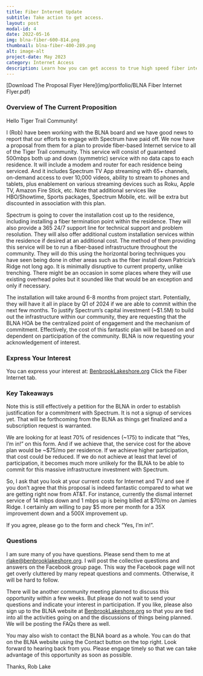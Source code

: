 ```yaml
---
title: Fiber Internet Update
subtitle: Take action to get access.
layout: post
modal-id: 4
date: 2022-05-16
img: blna-fiber-600-814.png
thumbnail: blna-fiber-400-289.png
alt: image-alt
project-date: May 2023
category: Internet Access
description: Learn how you can get access to true high speed fiber internet
---
```


[Download The Proposal Flyer Here](img/portfolio/BLNA Fiber Internet Flyer.pdf)

### Overview of The Current Proposition

Hello Tiger Trail Community!

I (Rob) have been working with the BLNA board and we have good news to report that our efforts to engage with Spectrum have paid off. We now have a proposal from them for a plan to provide fiber-based Internet service to all of the Tiger Trail community. This service will consist of guaranteed 500mbps both up and down (symmetric) service with no data caps to each residence. It will include a modem and router for each residence being serviced. And it includes Spectrum TV App streaming with 65+ channels, on-demand access to over 10,000 videos, ability to stream to phones and tablets, plus enablement on various streaming devices such as Roku, Apple TV, Amazon Fire Stick, etc. Note that additional services like HBO/Showtime, Sports packages, Spectrum Mobile, etc. will be extra but discounted in association with this plan.

Spectrum is going to cover the installation cost up to the residence, including installing a fiber termination point within the residence. They will also provide a 365 24/7 support line for technical support and problem resolution. They will also offer additional custom installation services within the residence if desired at an additional cost.
The method of them providing this service will be to run a fiber-based infrastructure throughout the community. They will do this using the horizontal boring techniques you have seen being done in other areas such as the fiber install down Patricia’s Ridge not long ago. It is minimally disruptive to current property, unlike trenching. There might be an occasion in some places where they will use existing overhead poles but it sounded like that would be an exception and only if necessary.

The installation will take around 6-8 months from project start. Potentially, they will have it all in place by Q1 of 2024 if we are able to commit within the next few months.
To justify Spectrum’s capital investment (~$1.5M) to build out the infrastructure within our community, they are requesting that the BLNA HOA be the centralized point of engagement and the mechanism of commitment. Effectively, the cost of this fantastic plan will be based on and dependent on participation of the community. BLNA is now requesting your acknowledgement of interest.

### Express Your Interest

You can express your interest at:
[BenbrookLakeshore.org](https://benbrooklakeshore.org) Click the Fiber Internet tab.

### Key Takeaways

Note this is still effectively a petition for the BLNA in order to establish justification for a commitment with Spectrum. It is not a signup of services yet. That will be forthcoming from the BLNA as things get finalized and a subscription request is warranted.

We are looking for at least 70% of residences (~175) to indicate that “Yes, I’m in!” on this form. And if we achieve that, the service cost for the above plan would be ~$75/mo per residence. If we achieve higher participation, that cost could be reduced. If we do not achieve at least that level of participation, it becomes much more unlikely for the BLNA to be able to commit for this massive infrastructure investment with Spectrum.

So, I ask that you look at your current costs for Internet and TV and see if you don’t agree that this proposal is indeed fantastic compared to what we are getting right now from AT&T. For instance, currently the dismal internet service of 14 mbps down and 1 mbps up is being billed at $70/mo on Jamies Ridge. I certainly am willing to pay $5 more per month for a 35X improvement down and a 500X improvement up.

If you agree, please go to the form and check “Yes, I’m in!”.

### Questions

I am sure many of you have questions. Please send them to me at [rlake@benbrooklakeshore.org](mailto:rlake@benbrooklakeshore.org). I will post the collective questions and answers on the Facebook group page. This way the Facebook page will not get overly cluttered by many repeat questions and comments. Otherwise, it will be hard to follow.

There will be another community meeting planned to discuss this opportunity within a few weeks. But please do not wait to send your questions and indicate your interest in participation.
If you like, please also sign up to the BLNA website at [BenbrookLakeshore.org](https://benbrooklakeshore.org) so that you are tied into all the activities going on and the discussions of things being planned. We will be posting the FAQs there as well. 

You may also wish to contact the BLNA board as a whole. You can do that on the BLNA website using the Contact button on the top right.
Look forward to hearing back from you. Please engage timely so that we can take advantage of this opportunity as soon as possible.

Thanks,
Rob Lake

